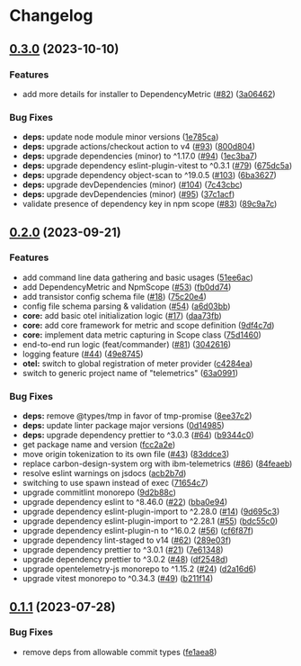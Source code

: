 # Changelog

## [0.3.0](https://github.com/ibm-telemetrics/telemetrics-js/compare/v0.2.0...v0.3.0) (2023-10-10)


### Features

* add more details for installer to DependencyMetric ([#82](https://github.com/ibm-telemetrics/telemetrics-js/issues/82)) ([3a06462](https://github.com/ibm-telemetrics/telemetrics-js/commit/3a06462d7a4a72d6f83ceb9e094982f33445dfee))


### Bug Fixes

* **deps:** update node module minor versions ([1e785ca](https://github.com/ibm-telemetrics/telemetrics-js/commit/1e785ca5edcebb00a7133a18140ee2e701fcada0))
* **deps:** upgrade actions/checkout action to v4 ([#93](https://github.com/ibm-telemetrics/telemetrics-js/issues/93)) ([800d804](https://github.com/ibm-telemetrics/telemetrics-js/commit/800d804d27298230ba617a2c798cae802454c4e2))
* **deps:** upgrade dependencies (minor) to ^1.17.0 ([#94](https://github.com/ibm-telemetrics/telemetrics-js/issues/94)) ([1ec3ba7](https://github.com/ibm-telemetrics/telemetrics-js/commit/1ec3ba710a8575d39ac02ba1fbabaf46bed28a51))
* **deps:** upgrade dependency eslint-plugin-vitest to ^0.3.1 ([#79](https://github.com/ibm-telemetrics/telemetrics-js/issues/79)) ([675dc5a](https://github.com/ibm-telemetrics/telemetrics-js/commit/675dc5a3215ae6fa7cadf56c6d01122f469888e0))
* **deps:** upgrade dependency object-scan to ^19.0.5 ([#103](https://github.com/ibm-telemetrics/telemetrics-js/issues/103)) ([6ba3627](https://github.com/ibm-telemetrics/telemetrics-js/commit/6ba3627d99a850c0aa9686740a7973bc5eecc68d))
* **deps:** upgrade devDependencies (minor) ([#104](https://github.com/ibm-telemetrics/telemetrics-js/issues/104)) ([7c43cbc](https://github.com/ibm-telemetrics/telemetrics-js/commit/7c43cbc72188de28b2039805fa6d975ed68054d2))
* **deps:** upgrade devDependencies (minor) ([#95](https://github.com/ibm-telemetrics/telemetrics-js/issues/95)) ([37c1acf](https://github.com/ibm-telemetrics/telemetrics-js/commit/37c1acfd909eaab633ac4c21c3eb235e8dc770d0))
* validate presence of dependency key in npm scope ([#83](https://github.com/ibm-telemetrics/telemetrics-js/issues/83)) ([89c9a7c](https://github.com/ibm-telemetrics/telemetrics-js/commit/89c9a7c9f53ff9fdeae4b21d26311202488348f4))

## [0.2.0](https://github.com/ibm-telemetrics/telemetrics-js/compare/v0.1.1...v0.2.0) (2023-09-21)


### Features

* add command line data gathering and basic usages ([51ee6ac](https://github.com/ibm-telemetrics/telemetrics-js/commit/51ee6acbbda87d67ff96b4066aa9a6e67560f6f1))
* add DependencyMetric and NpmScope ([#53](https://github.com/ibm-telemetrics/telemetrics-js/issues/53)) ([fb0dd74](https://github.com/ibm-telemetrics/telemetrics-js/commit/fb0dd740dc11a29fa2bb333738822f957e995f92))
* add transistor config schema file ([#18](https://github.com/ibm-telemetrics/telemetrics-js/issues/18)) ([75c20e4](https://github.com/ibm-telemetrics/telemetrics-js/commit/75c20e43f1fbe40017e2782386de3f07ace76e80))
* config file schema parsing & validation ([#54](https://github.com/ibm-telemetrics/telemetrics-js/issues/54)) ([a6d03bb](https://github.com/ibm-telemetrics/telemetrics-js/commit/a6d03bb9dc76270143af08f23882f09d1f64e8bf))
* **core:** add basic otel initialization logic ([#17](https://github.com/ibm-telemetrics/telemetrics-js/issues/17)) ([daa73fb](https://github.com/ibm-telemetrics/telemetrics-js/commit/daa73fba96498101645b1b89e1b23ef8463e9c12))
* **core:** add core framework for metric and scope definition ([9df4c7d](https://github.com/ibm-telemetrics/telemetrics-js/commit/9df4c7dad8ab45095677cfda83e12064b78a7667))
* **core:** implement data metric capturing in Scope class ([75d1460](https://github.com/ibm-telemetrics/telemetrics-js/commit/75d14600770a8df427cae9966611dbf73732bb6d))
* end-to-end run logic (feat/commander) ([#81](https://github.com/ibm-telemetrics/telemetrics-js/issues/81)) ([3042616](https://github.com/ibm-telemetrics/telemetrics-js/commit/304261648ac772bf255bcab1f3ad13923edc2c36))
* logging feature ([#44](https://github.com/ibm-telemetrics/telemetrics-js/issues/44)) ([49e8745](https://github.com/ibm-telemetrics/telemetrics-js/commit/49e8745f37508716994602b4476bed72061693c4))
* **otel:** switch to global registration of meter provider ([c4284ea](https://github.com/ibm-telemetrics/telemetrics-js/commit/c4284ea4734d76287f2b83ced05d033346360b03))
* switch to generic project name of "telemetrics" ([63a0991](https://github.com/ibm-telemetrics/telemetrics-js/commit/63a0991186865efe1d71c6f5587460637e1cdc44))


### Bug Fixes

* **deps:** remove @types/tmp in favor of tmp-promise ([8ee37c2](https://github.com/ibm-telemetrics/telemetrics-js/commit/8ee37c29c95b5864369a63aa91056c301053f69d))
* **deps:** update linter package major versions ([0d14985](https://github.com/ibm-telemetrics/telemetrics-js/commit/0d149851d5c79a5895a01ae3c9d2cadb60ac7d7b))
* **deps:** upgrade dependency prettier to ^3.0.3 ([#64](https://github.com/ibm-telemetrics/telemetrics-js/issues/64)) ([b9344c0](https://github.com/ibm-telemetrics/telemetrics-js/commit/b9344c0dab27a20caf4fc9d3797dbe8c6684056b))
* get package name and version ([fcc2a2e](https://github.com/ibm-telemetrics/telemetrics-js/commit/fcc2a2e1a2cf08aefba9fdf45ccca3ef7f96b82f))
* move origin tokenization to its own file ([#43](https://github.com/ibm-telemetrics/telemetrics-js/issues/43)) ([83ddce3](https://github.com/ibm-telemetrics/telemetrics-js/commit/83ddce3f50143f2a1e0af1ecbc39c2094df2a0f4))
* replace carbon-design-system org with ibm-telemetrics ([#86](https://github.com/ibm-telemetrics/telemetrics-js/issues/86)) ([84feaeb](https://github.com/ibm-telemetrics/telemetrics-js/commit/84feaeb13e02cf58a1f8f36e8b7a76c32034ff33))
* resolve eslint warnings on jsdocs ([acb2b7d](https://github.com/ibm-telemetrics/telemetrics-js/commit/acb2b7d873b0051509ef2f5e361863879aed8f32))
* switching to use spawn instead of exec ([71654c7](https://github.com/ibm-telemetrics/telemetrics-js/commit/71654c7e57314f73ad2a7337451bff9a8aabca1a))
* upgrade commitlint monorepo ([9d2b88c](https://github.com/ibm-telemetrics/telemetrics-js/commit/9d2b88c1edee8e928ffd6b12920fda1055642042))
* upgrade dependency eslint to ^8.46.0 ([#22](https://github.com/ibm-telemetrics/telemetrics-js/issues/22)) ([bba0e94](https://github.com/ibm-telemetrics/telemetrics-js/commit/bba0e94f15942cf267ffacb3ad9da864bb698484))
* upgrade dependency eslint-plugin-import to ^2.28.0 ([#14](https://github.com/ibm-telemetrics/telemetrics-js/issues/14)) ([9d695c3](https://github.com/ibm-telemetrics/telemetrics-js/commit/9d695c378e8ad23ee44b5faea8dd915ec2025f14))
* upgrade dependency eslint-plugin-import to ^2.28.1 ([#55](https://github.com/ibm-telemetrics/telemetrics-js/issues/55)) ([bdc55c0](https://github.com/ibm-telemetrics/telemetrics-js/commit/bdc55c0e87331d1e3a49d637df8fff423a53c8a4))
* upgrade dependency eslint-plugin-n to ^16.0.2 ([#56](https://github.com/ibm-telemetrics/telemetrics-js/issues/56)) ([cf6f87f](https://github.com/ibm-telemetrics/telemetrics-js/commit/cf6f87fa5f2c8a2cb7551e2e52670c1b07faa837))
* upgrade dependency lint-staged to v14 ([#62](https://github.com/ibm-telemetrics/telemetrics-js/issues/62)) ([289e03f](https://github.com/ibm-telemetrics/telemetrics-js/commit/289e03f55eb19febb7ee1fc0c648c6295b51c16c))
* upgrade dependency prettier to ^3.0.1 ([#21](https://github.com/ibm-telemetrics/telemetrics-js/issues/21)) ([7e61348](https://github.com/ibm-telemetrics/telemetrics-js/commit/7e6134807ad90187c16b62e4690579f27aeddc04))
* upgrade dependency prettier to ^3.0.2 ([#48](https://github.com/ibm-telemetrics/telemetrics-js/issues/48)) ([df2548d](https://github.com/ibm-telemetrics/telemetrics-js/commit/df2548d6122dae1d264d0844a39b8eaa14b2cebf))
* upgrade opentelemetry-js monorepo to ^1.15.2 ([#24](https://github.com/ibm-telemetrics/telemetrics-js/issues/24)) ([d2a16d6](https://github.com/ibm-telemetrics/telemetrics-js/commit/d2a16d68ffad0f85454c61de14620abd6b17faae))
* upgrade vitest monorepo to ^0.34.3 ([#49](https://github.com/ibm-telemetrics/telemetrics-js/issues/49)) ([b211f14](https://github.com/ibm-telemetrics/telemetrics-js/commit/b211f14bc4f73b3712b2eb972d6b1591d0e0938f))

## [0.1.1](https://github.com/carbon-design-system/telemetrics-js/compare/0.1.0...v0.1.1) (2023-07-28)


### Bug Fixes

* remove deps from allowable commit types ([fe1aea8](https://github.com/carbon-design-system/telemetrics-js/commit/fe1aea80d96f5f2dbf37e75ab56dfa2b8780fd5b))
